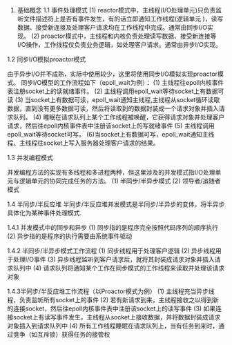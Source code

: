 1. 基础概念
1.1 事件处理模式
(1) reactor模式中，主线程(I/O处理单元)只负责监听文件描述符上是否有事件发生，有的话立即通知工作线程(逻辑单元 )，读写数据、接受新连接及处理客户请求均在工作线程中完成。通常由同步I/O实现。
(2) proactor模式中，主线程和内核负责处理读写数据、接受新连接等I/O操作，工作线程仅负责业务逻辑，如处理客户请求。通常由异步I/O实现。

1.2 同步I/O模拟proactor模式

由于异步I/O并不成熟，实际中使用较少，这里将使用同步I/O模拟实现proactor模式。
同步I/O模型的工作流程如下（epoll_wait为例）：
(1) 主线程往epoll内核事件表注册socket上的读就绪事件。
(2) 主线程调用epoll_wait等待socket上有数据可读
(3) 当socket上有数据可读，epoll_wait通知主线程,主线程从socket循环读取数据，直到没有更多数据可读，然后将读取到的数据封装成一个请求对象并插入请求队列。
(4) 睡眠在请求队列上某个工作线程被唤醒，它获得请求对象并处理客户请求，然后往epoll内核事件表中注册该socket上的写就绪事件
(5) 主线程调用epoll_wait等待socket可写。
(6)当socket上有数据可写，epoll_wait通知主线程。主线程往socket上写入服务器处理客户请求的结果。

1.3 并发编程模式

并发编程方法的实现有多线程和多进程两种，但这里涉及的并发模式指I/O处理单元与逻辑单元的协同完成任务的方法。
(1) 半同步/半异步模式
(2) 领导者/追随者模式

1.4 半同步/半反应堆
半同步/半反应堆并发模式是半同步/半异步的变体，将半异步具体化为某种事件处理模式.

1.4.1 并发模式中的同步和异步
(1) 同步指的是程序完全按照代码序列的顺序执行
(2) 异步指的是程序的执行需要由系统事件驱动

1.4.2 半同步/半异步模式工作流程
(1) 同步线程用于处理客户逻辑
(2) 异步线程用于处理I/O事件
(3) 异步线程监听到客户请求后，就将其封装成请求对象并插入请求队列中
(4) 请求队列将通知某个工作在同步模式的工作线程来读取并处理该请求对象

1.4.3半同步/半反应堆工作流程（以Proactor模式为例）
(1) 主线程充当异步线程，负责监听所有socket上的事件
(2) 若有新请求到来，主线程接收之以得到新的连接socket，然后往epoll内核事件表中注册该socket上的读写事件
(3) 如果连接socket上有读写事件发生，主线程从socket上接收数据，并将数据封装成请求对象插入到请求队列中
(4) 所有工作线程睡眠在请求队列上，当有任务到来时，通过竞争（如互斥锁）获得任务的接管权






